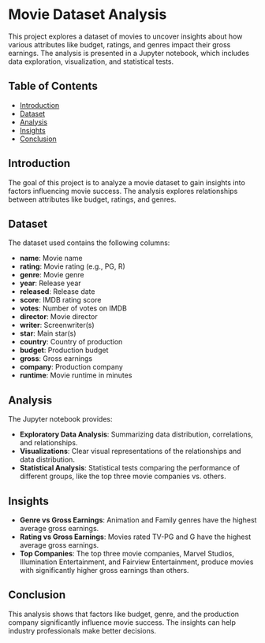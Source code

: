 # Movie Dataset Analysis

This project explores a dataset of movies to uncover insights about how various attributes like budget, ratings, and genres impact their gross earnings. The analysis is presented in a Jupyter notebook, which includes data exploration, visualization, and statistical tests.

## Table of Contents
- [Introduction](#introduction)
- [Dataset](#dataset)
- [Analysis](#analysis)
- [Insights](#insights)
- [Conclusion](#conclusion)

## Introduction
The goal of this project is to analyze a movie dataset to gain insights into factors influencing movie success. The analysis explores relationships between attributes like budget, ratings, and genres.

## Dataset
The dataset used contains the following columns:
- **name**: Movie name
- **rating**: Movie rating (e.g., PG, R)
- **genre**: Movie genre
- **year**: Release year
- **released**: Release date
- **score**: IMDB rating score
- **votes**: Number of votes on IMDB
- **director**: Movie director
- **writer**: Screenwriter(s)
- **star**: Main star(s)
- **country**: Country of production
- **budget**: Production budget
- **gross**: Gross earnings
- **company**: Production company
- **runtime**: Movie runtime in minutes

## Analysis
The Jupyter notebook provides:
- **Exploratory Data Analysis**: Summarizing data distribution, correlations, and relationships.
- **Visualizations**: Clear visual representations of the relationships and data distribution.
- **Statistical Analysis**: Statistical tests comparing the performance of different groups, like the top three movie companies vs. others.

## Insights
- **Genre vs Gross Earnings**: Animation and Family genres have the highest average gross earnings.
- **Rating vs Gross Earnings**: Movies rated TV-PG and G have the highest average gross earnings.
- **Top Companies**: The top three movie companies, Marvel Studios, Illumination Entertainment, and Fairview Entertainment, produce movies with significantly higher gross earnings than others.

## Conclusion
This analysis shows that factors like budget, genre, and the production company significantly influence movie success. The insights can help industry professionals make better decisions.
